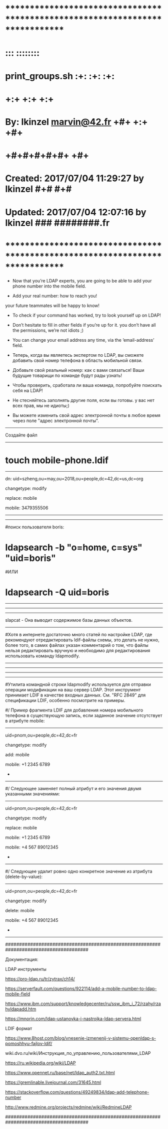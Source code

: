 # **************************************************************************** #
#                                                                              #
#                                                         :::      ::::::::    #
#    print_groups.sh                                    :+:      :+:    :+:    #
#                                                     +:+ +:+         +:+      #
#    By: lkinzel <marvin@42.fr>                     +#+  +:+       +#+         #
#                                                 +#+#+#+#+#+   +#+            #
#    Created: 2017/07/04 11:29:27 by lkinzel           #+#    #+#              #
#    Updated: 2017/07/04 12:07:16 by lkinzel          ###   ########.fr        #
#                                                                              #
# **************************************************************************** #

 - Now that you’re LDAP experts, you are going to be able to add your phone number into the mobile field.

 - Add your real number: how to reach you!

your future teammates will be happy to know!

 - To check if your command has worked, try to look yourself up on LDAP!

 - Don’t hesitate to fill in other fields if you’re up for it. you don’t have all the permissions, we’re not idiots ;)

 - You can change your email address any time, via the ’email-address’ field.


 - Теперь, когда вы являетесь экспертом по LDAP, вы сможете добавить свой номер телефона в область мобильной связи.

 - Добавьте свой реальный номер: как с вами связаться! Ваши будущие товарищи по команде будут рады узнать!

 - Чтобы проверить, сработала ли ваша команда, попробуйте поискать себя на LDAP!

 - Не стесняйтесь заполнять другие поля, если вы готовы. у вас нет всех прав, мы не идиоты;)

 - Вы можете изменить свой адрес электронной почты в любое время через поле "адрес электронной почты".


------------------------------------------------------------------------------------------------------------------------------------------------------

Создайте файл

------------------------------------------------------------------------------------------------------------------------------------------------------

# touch mobile-phone.ldif

------------------------------------------------------------------------------------------------------------------------------------------------------

dn: uid=szheng,ou=may,ou=2018,ou=people,dc=42,dc=us,dc=org

changetype: modify

replace: mobile

mobile: 3479355506

------------------------------------------------------------------------------------------------------------------------------------------------------



------------------------------------------------------------------------------------------------------------------------------------------------------

#поиск  пользователя boris:

# ldapsearch -b "o=home, c=sys" "uid=boris"


#ИЛИ 

# ldapsearch -Q uid=boris 

------------------------------------------------------------------------------------------------------------------------------------------------------



------------------------------------------------------------------------------------------------------------------------------------------------------
------------------------------------------------------------------------------------------------------------------------------------------------------

slapcat - Она выводит содержимое базы данных объектов.

------------------------------------------------------------------------------------------------------------------------------------------------------

#Хотя в интернете достаточно много статей по настройке LDAP, где рекомендуют отредактировать ldif-файлы схемы, это делать не нужно, более того, в самих файлах указан комментарий о том, что файлы нельзя редактировать вручную и необходимо для редактирования использовать команду ldapmodify. 

------------------------------------------------------------------------------------------------------------------------------------------------------
------------------------------------------------------------------------------------------------------------------------------------------------------
------------------------------------------------------------------------------------------------------------------------------------------------------

------------------------------------------------------------------------------------------------------------------------------------------------------

#Утилита командной строки ldapmodify используется для отправки операции модификации на ваш сервер LDAP. Этот инструмент принимает LDIF в качестве входных данных. См. "RFC 2849" для спецификации LDIF, особенно посмотрите на примеры.

#\/	Пример фрагмента LDIF для добавления номера мобильного телефона в существующую запись, если заданное  значение отсутствует в атрибуте mobile:  

------------------------------------------------------------------------------------------------------------------------------------------------------

uid=pnom,ou=people,dc=42,dc=fr

changetype: modify

add: mobile

mobile: +1 2345 6789

-

------------------------------------------------------------------------------------------------------------------------------------------------------

#\/	Следующее заменяет полный атрибут и его значения двумя указанными значениями:

------------------------------------------------------------------------------------------------------------------------------------------------------

uid=pnom,ou=people,dc=42,dc=fr

changetype: modify

replace: mobile

mobile: +1 2345 6789

mobile: +4 567 89012345

-

------------------------------------------------------------------------------------------------------------------------------------------------------

#\/	Следующее удалит ровно одно конкретное значение из атрибута (delete-by-value):

------------------------------------------------------------------------------------------------------------------------------------------------------

uid=pnom,ou=people,dc=42,dc=fr

changetype: modify

delete: mobile

mobile: +4 567 89012345

-

------------------------------------------------------------------------------------------------------------------------------------------------------

######################################################################################

Документация:


LDAP инструменты

https://pro-ldap.ru/tr/zytrax/ch14/

https://serverfault.com/questions/922114/add-a-mobile-number-to-ldap-mobile-field

https://www.ibm.com/support/knowledgecenter/ru/ssw_ibm_i_72/rzahy/rzahyldapadd.htm


https://mnorin.com/ldap-ustanovka-i-nastrojka-ldap-servera.html



LDIF формат

https://www.8host.com/blog/vnesenie-izmenenij-v-sistemu-openldap-s-pomoshhyu-fajlov-ldif/




wiki.dvo.ru/wiki/Инструкция_по_управлению_пользователями_LDAP

https://ru.wikipedia.org/wiki/LDAP

https://www.opennet.ru/base/net/ldap_auth2.txt.html

https://gremlinable.livejournal.com/31645.html

https://stackoverflow.com/questions/49249834/ldap-add-telephone-number

http://www.redmine.org/projects/redmine/wiki/RedmineLDAP

######################################################################################
